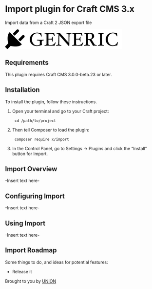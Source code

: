 # Import plugin for Craft CMS 3.x

Import data from a Craft 2 JSON export file

![Screenshot](resources/img/plugin-logo.png)

## Requirements

This plugin requires Craft CMS 3.0.0-beta.23 or later.

## Installation

To install the plugin, follow these instructions.

1. Open your terminal and go to your Craft project:

        cd /path/to/project

2. Then tell Composer to load the plugin:

        composer require x/import

3. In the Control Panel, go to Settings → Plugins and click the “Install” button for Import.

## Import Overview

-Insert text here-

## Configuring Import

-Insert text here-

## Using Import

-Insert text here-

## Import Roadmap

Some things to do, and ideas for potential features:

* Release it

Brought to you by [UNION](https://bitbucket.org/unionco)
